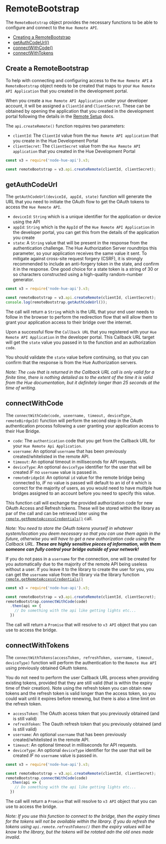 # RemoteBootstrap

The `RemoteBootstrap` object provides the necessary functions to be able to configure and connect to the `Hue Remote API`.

* [Creating a RemoteBootstrap](#create-a-remotebootstrap)
* [getAuthCodeUrl()](#getauthcodeurl)
* [connectWithCode()](#connectwithcode)
* [connectWithTokens](#connectwithtokens)


## Create a RemoteBootstrap
To help with connecting and configuring access to the `Hue Remote API` a `RemoteBootstrap` object needs to be created 
that maps to your `Hue Remote API Application` that you created in the development portal.

When you create a `Hue Remote API Application` under your developer account, it will be assigned a `ClientId` and 
`ClientSecret`. These can be obtained by opening the application that you created in the development portal following
the details in the [Remote Setup](remoteSetup.md) docs.


The `api.createRemote()` function requires two parameters:

* `clientId`: The `ClientId` value from the `Hue Remote API application` that you create in the Hue Development Portal
* `clientSecret`: The `ClientSecret` value from the `Hue Remote API application` that you created in the Hue Development Portal

```js
const v3 = require('node-hue-api').v3;

const remoteBootstrap = v3.api.createRemote(clientId, clientSecret);
```


## getAuthCodeUrl
The `getAuthCodeUrl(deviceId, appId, state)` function will generate the URL that you need to initiate the OAuth flow to
get the OAuth tokens to access the `Hue Remote API`.

* `deviceId`: `String` which is a unique identifier for the application or device using the API
* `appId`: `String` which is the `AppId` of the `Hue Remote API Application` in the developer portal, you can get this 
    from the details of the application you create
* `state`: A `String` value that will be present in the response from the authentication challenge. The Hue 
    Authorization Server roundtrips this parameter, so your application receives the same value it sent.
    To mitigate against cross-site request forgery (CSRF), it is strongly recommended to include an anti-forgery
    token in the state, and confirm it in the response. One good choice for a state token is a string of 30 or so
    characters constructed using a high-quality random-number generator.
    
```js
const v3 = require('node-hue-api').v3;

const remoteBootstrap = v3.api.createRemote(clientId, clientSecret);
console.log(remoteBootstrap.getAuthCodeUrl());
```

The call will return a `String` which is the URL that your end user needs to follow in the browser to perform the 
redirection flow that will allow them to grant your application access to their bridge over the internet.

Upon a successful flow the `Callback URL` that you registered with your `Hue Remote API Application` in the developer 
portal. This Callback URL target will get the `state` value you passed in to the function and an authorization `code`.

You should validate the `state` value before continuing, so that you can confirm that the response is from the Hue 
Authorization servers.

*Note: The `code` that is returned in the Callback URL call is only valid for a finite time, there is nothing detailed 
as to the extent of the time it is valid from the Hue documentation, but it definitely longer than 25 seconds at the 
time of writing.*


## connectWithCode
The `connectWithCode(code, useername, timeout, deviceType, remoteBirdgeId)` function will perform the second step in the 
OAuth authentication process following a user granting your application access to their Hue Bridge.  

* `code`: The `authentication` code that you get from the Callback URL for your `Hue Remote Api Application`.
* `username`: An optional `username` that has been previously created/whitelisted in the remote API.
* `timeout`: An optional timeout in milliseconds for API requests.
* `deviceType`: An optional `deviceType` identifier for the user that will be created _IF_ no `username` value is passed 
    in.
* `remoteBridgeId`: An optional `id` value for the remote bridge being connected to, _IF_ no value is passed will 
    default to an id of `0` which is correct for the majority of users, as you would need to have multiple hue bridges 
    assigned to an account before you need to specify this value. 

This function call will exchange the provided authorization code for new OAuth Access and Refresh tokens. These will be 
stored within the library as par of the call and can be retrieved later using the [`remote.getRemoteAccessCredentials()`](remote.md#getremoteaccesscredentials)
call.

_Note: You need to store the OAuth tokens yourself in whatever system/location you deem necessary so that you can use 
them again in the future, otherwise you will have to get a new authorization code using the Callback URL. **These are 
highly sensitive pieces of information, with them someone can fully control your bridge outside of your network!**_ 

If you do not pass in a `username` for the connection, one will be created for you automatically due to the majority of
the remote API being useless without a user. If you leave it to the library to create the user for you, you can get the 
`username` value from the library via the library function [`remote.getRemoteAccessCredentials()`](remote.md#getremoteaccesscredentials)

```js
const v3 = require('node-hue-api').v3;

const remoteBootstrap = v3.api.createRemote(clientId, clientSecret);
remoteBootstrap.connectWithCode(code)
  .then(api => {
    // Do something with the api like getting lights etc... 
  })
```

The call will return a `Promise` that will resolve to `v3 API` object that you can use to access the bridge.


## connectWithTokens
The `connectWithTokens(accessToken, refreshToken, username, timeout, deviceType)` function will perform the 
authentication to the `Remote Hue API` using previously obtained OAuth tokens.

You do not need to perform the user Callback URL process when providing existing tokens, provided that they are 
still valid (that is within the expiry time of their creation). Note using the refresh token you can obtain new tokens 
and the refresh token is valid longer than the access token, so you could wait until it expires before renewing, but 
there is also a time limit on the refresh token.

* `accessToken`: The OAuth access token that you previously obtained (and is still valid)
* `refreshToken`: The Oauth refresh token that you previously obtained (and is still valid)
* `username`: An optional `username` that has been previously created/whitelisted in the remote API.
* `timeout`: An optional timeout in milliseconds for API requests.
* `deviceType`: An optional `deviceType` identifier for the user that will be created _IF_ no `username` value is passed 
    in.
    
```js
const v3 = require('node-hue-api').v3;

const remoteBootstrap = v3.api.createRemote(clientId, clientSecret);
remoteBootstrap.connectWithCode(code)
  .then(api => {
    // Do something with the api like getting lights etc... 
  })
```

The call will return a `Promise` that will resolve to `v3 API` object that you can use to access the bridge.

_Note: If you use this function to connect to the bridge, then the expiry times for the tokens will not be available 
within the library. If you do refresh the tokens using `api.remote.refreshTokens()` then the expiry values will be know 
to the library, but the tokens will be rotated adn the old ones made invalid_.
